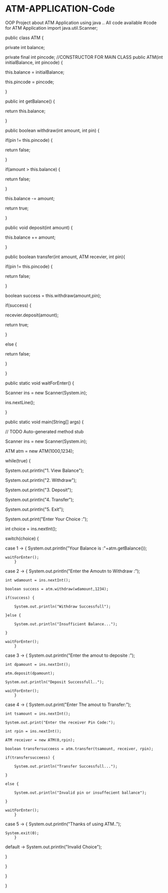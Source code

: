 # ATM-APPLICATION-Code
OOP Project about ATM Application using java ..
All code available
#code for ATM Application
import java.util.Scanner;

public class ATM {

private int balance;

private final int pincode;
//CONSTRUCTOR FOR MAIN CLASS
public ATM(int initialBalance, int pincode) {

this.balance = initialBalance;

this.pincode = pincode;

}

public int getBalance() {

return this.balance;

}

public boolean withdraw(int amount, int pin) {

if(pin != this.pincode) {

return false;

}

if(amount > this.balance) {

return false;

}

this.balance -= amount;

return true;

}

public void deposit(int amount) {

this.balance += amount;

}

public boolean transfer(int amount, ATM recevier, int pin){

if(pin != this.pincode) {

return false;

}

boolean success = this.withdraw(amount,pin);

if(success) {

recevier.deposit(amount);

return true;

}

else {

return false;

}

}

public static void waitForEnter() {

Scanner ins = new Scanner(System.in);

ins.nextLine();

}

public static void main(String[] args) {

// TODO Auto-generated method stub

Scanner ins = new Scanner(System.in);

ATM atm = new ATM(1000,1234);

while(true) {

System.out.println("1. View Balance");

System.out.println("2. Withdraw");

System.out.println("3. Deposit");

System.out.println("4. Transfer");

System.out.println("5. Exit");

System.out.print("Enter Your Choice :");

int choice = ins.nextInt();

switch(choice) {

case 1 -> {
    System.out.println("Your Balance is :"+atm.getBalance());
    
    waitForEnter();
        }

case 2 -> {
    System.out.println("Enter the Amoutn to Withdraw :");
    
    int wdamount = ins.nextInt();
    
    boolean success = atm.withdraw(wdamount,1234);
    
    if(success) {
        
        System.out.println("Withdraw Successfull");
        
    }else {
        
        System.out.println("Insufficient Balance...");
        
    }
    
    waitForEnter();
        }

case 3 -> {
    System.out.println("Enter the amout to deposite :");
    
    int dpamount = ins.nextInt();
    
    atm.deposit(dpamount);
    
    System.out.println("Deposit Successfull..");
    
    waitForEnter();
        }

case 4 -> {
    System.out.print("Enter The amout to Transfer:");
    
    int tsamount = ins.nextInt();
    
    System.out.print("Enter the receiver Pin Code:");
    
    int rpin = ins.nextInt();
    
    ATM receiver = new ATM(0,rpin);
    
    boolean transfersucceess = atm.transfer(tsamount, receiver, rpin);
    
    if(transfersucceess) {
        
        System.out.println("Transfer Successfull...");
        
    }
    
    else {
        
        System.out.println("Invalid pin or insuffecient ballance");
        
    }
    
    waitForEnter();
        }

case 5 -> {
    System.out.println("Thanks of using ATM..");
    
    System.exit(0);
        }

default -> System.out.println("Invalid Choice");

}

}

}

}
